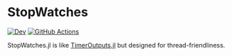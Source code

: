 # StopWatches

[![Dev](https://img.shields.io/badge/docs-dev-blue.svg)](https://tkf.github.io/StopWatches.jl/dev)
[![GitHub Actions](https://github.com/tkf/StopWatches.jl/workflows/Run%20tests/badge.svg)](https://github.com/tkf/StopWatches.jl/actions?query=workflow%3ARun+tests)

StopWatches.jl is like
[TimerOutputs.jl](https://github.com/KristofferC/TimerOutputs.jl) but designed
for thread-friendliness.
